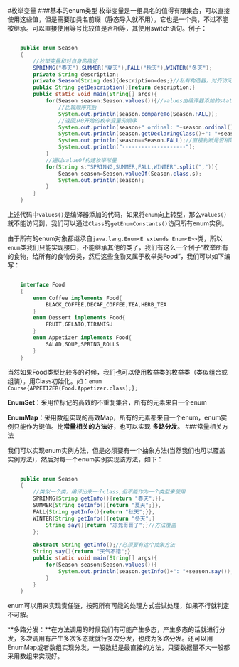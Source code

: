 #枚举变量
###基本的enum类型
枚举变量是一组具名的值得有限集合，可以直接使用这些值，但是需要加类名前缀（静态导入就不用），它也是一个类，不过不能被继承。可以直接使用等号比较值是否相等，其使用switch语句。例子：

```java

    public enum Season
    {
    	//枚举变量和对自身的描述
    	SPRINNG("春天"),SUMMER("夏天"),FALL("秋天"),WINTER("冬天");
    	private String description;
    	private Season(String des){description=des;}//私有构造器，对齐访问没有变
    	public String getDescription(){return description;}
    	public static void main(String[] args){
    		for(Season season:Season.values()){//values由编译器添加的static方法
    			//比较顺序先后
    			System.out.println(season.compareTo(Season.FALL));
    			//返回从0开始的枚举变量的顺序
    			System.out.println(season+" ordinal: "+season.ordinal());
    			System.out.println(season.getDeclaringClass()+": "+season.getDescription());
    			System.out.println(season==Season.FALL);//直接判断是否相等
    			System.out.println("--------------------");
    		}
    		//通过valueOf构建枚举常量
    		for(String s:"SPRINNG,SUMMER,FALL,WINTER".split(",")){
    			Season season=Season.valueOf(Season.class,s);
    			System.out.println(season);
    		}
    	}
    }

```

上述代码中`values()`是编译器添加的代码，如果将`enum`向上转型，那么`values()`就不能访问到，我们可以通过`Class`的`getEnumConstants()`访问所有enum实例。

由于所有的enum对象都继承自`java.lang.Enum<E extends Enum<E>>`类，所以`enum`类我们只能实现接口，不能继承其他的类了，我们有这么一个例子“枚举所有的食物，给所有的食物分类，然后这些食物又属于枚举类Food”，我们可以如下编写：

```java

    interface Food
    {
    	enum Coffee implements Food{
    		BLACK_COFFEE,DECAF_COFFEE,TEA,HERB_TEA
    	}
    	enum Dessert implements Food{
    		FRUIT,GELATO,TIRAMISU
    	}
    	enum Appetizer implements Food{
    		SALAD,SOUP,SPRING_ROLLS
    	}
    }

```

当然如果Food类型比较多的时候，我们也可以使用枚举类的枚举类（类似组合或组装），用Class初始化。如：`enum Course{APPETIZER(Food.Appetizer.class);};`

**EnumSet**：采用位标记的高效的不重复集合，所有的元素来自一个enum

**EnumMap**：采用数组实现的高效Map，所有的元素都来自一个enum，enum实例只能作为键值。比**常量相关的方法**好，也可以实现
**多路分发**。
###常量相关方法

我们可以实现enum实例方法，但是必须要有一个抽象方法(当然我们也可以覆盖实例方法)，然后对每一个enum实例实现该方法，如下：

```java

	public enum Season
	{
	    //类似一个类，编译出来一个class,但不能作为一个类型来使用
	    SPRINNG{String getInfo(){return "春天";}},
	    SUMMER{String getInfo(){return "夏天";}},
	    FALL{String getInfo(){return "秋天";}},
	    WINTER{String getInfo(){return "冬天";}
			String say(){return "冻死哥哥了";}//方法覆盖
		};
	
	    abstract String getInfo();//必须要有这个抽象方法
		String say(){return "天气不错";}
	    public static void main(String[] args){
        	for(Season season:Season.values()){
	            System.out.println(season.getInfo()+": "+season.say());
        	}
    	}
	}

```

enum可以用来实现责任链，按照所有可能的处理方式尝试处理，如果不行就判定不可解。

**多路分发：**在方法调用的时候我们有可能产生多态，产生多态的话就进行分发，多次调用有产生多次多态就就行多次分发，也成为多路分发。还可以用EnumMap或者数组实现分发，一般数组是最直接的方法，只要数据量不大一般都采用数组来实现好。
